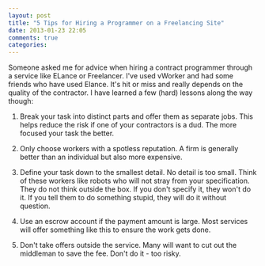 ```yaml
---
layout: post
title: "5 Tips for Hiring a Programmer on a Freelancing Site"
date: 2013-01-23 22:05
comments: true
categories: 
---
```


Someone asked me for advice when hiring a contract programmer through a service like ELance or Freelancer.  I've used vWorker and had some friends who have used Elance. It's hit or  miss and really depends on the quality of the contractor. I have learned a few (hard) lessons along the way though:

1. Break your task into distinct parts and offer them as separate jobs. This helps reduce the risk if one of your contractors is a dud. The more focused your task the better.

2. Only choose workers with a spotless reputation. A firm is generally better than an individual but also more expensive.

3. Define your task down to the smallest detail. No detail is too small. Think of these workers like robots who will not stray from your specification. They do not think outside the box. If you don't specify it, they won't do it. If you tell them to do something stupid, they will do it without question.

4. Use an escrow account if the payment amount is large. Most services will offer something like this to ensure the work gets done.

5. Don't take offers outside the service. Many will want to cut out the middleman to save the fee. Don't do it - too risky.


